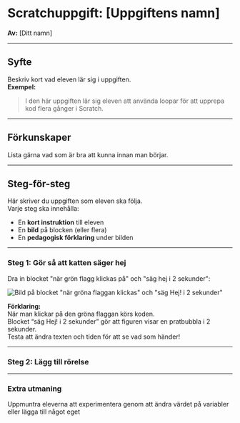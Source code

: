 # Scratchuppgift: [Uppgiftens namn]  
**Av:** [Ditt namn]

---

## Syfte
Beskriv kort vad eleven lär sig i uppgiften.  
**Exempel:**  
> I den här uppgiften lär sig eleven att använda loopar för att upprepa kod flera gånger i Scratch.

---

## Förkunskaper
Lista gärna vad som är bra att kunna innan man börjar.  

---

## Steg-för-steg

Här skriver du uppgiften som eleven ska följa.  
Varje steg ska innehålla:
- En **kort instruktion** till eleven  
- En **bild** på blocken (eller flera)  
- En **pedagogisk förklaring** under bilden  

---

### Steg 1: Gör så att katten säger hej

Dra in blocket "när grön flagg klickas på" och "säg hej i 2 sekunder":

![Bild på blocket "när gröna flaggan klickas" och "säg Hej! i 2 sekunder"](link-till-bild-här.png)

**Förklaring:**  
När man klickar på den gröna flaggan körs koden.  
Blocket “säg Hej! i 2 sekunder” gör att figuren visar en pratbubbla i 2 sekunder.  
Testa att ändra texten och tiden för att se vad som händer!

---

### Steg 2: Lägg till rörelse



---

### Extra utmaning
Uppmuntra eleverna att experimentera genom att ändra värdet på variabler eller lägga till något eget

